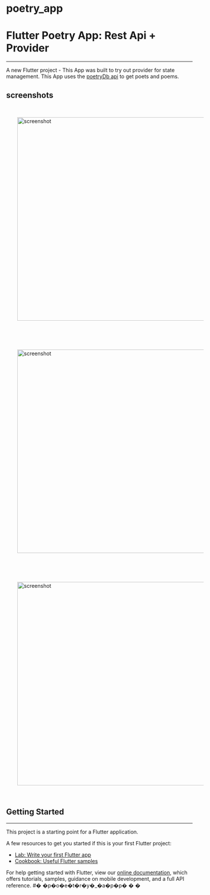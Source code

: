 # poetry_app

# Flutter Poetry App: Rest Api + Provider

---

A new Flutter project - This App was built to try out provider for state management. This App uses the [poetryDb api](https://poetrydb.org/) to get poets and poems.

## screenshots
<div style="display:flex; flex-wrap: wrap; gap: 18px;">
  <img style="margin: 30px" src="https://user-images.githubusercontent.com/63570223/158272144-1d7e05b0-7108-41d1-a4ae-7b80016f0729.png" alt="screenshot"  height="550px">
  <img style="margin: 30px" src="https://user-images.githubusercontent.com/63570223/158272320-e31359b6-3620-4a1b-b722-1f266b7dc567.png" alt="screenshot"  height="550px">
  <img style="margin: 30px" src="https://user-images.githubusercontent.com/63570223/158272439-dc2f44d9-7ae6-40b3-934e-64ec724b1488.png" alt="screenshot"  height="550px">
</div>


## Getting Started
---

This project is a starting point for a Flutter application.

A few resources to get you started if this is your first Flutter project:

- [Lab: Write your first Flutter app](https://flutter.dev/docs/get-started/codelab)
- [Cookbook: Useful Flutter samples](https://flutter.dev/docs/cookbook)

For help getting started with Flutter, view our
[online documentation](https://flutter.dev/docs), which offers tutorials,
samples, guidance on mobile development, and a full API reference.
#� �p�o�e�t�r�y�_�a�p�p�
�
�
